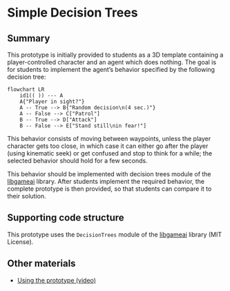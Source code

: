 # Simple Decision Trees

## Summary

This prototype is initially provided to students as a 3D template containing a
player-controlled character and an agent which does nothing. The goal is for
students to implement the agent’s behavior specified by the following decision
tree:

```mermaid
flowchart LR
    id1(( )) --- A
    A{"Player in sight?"}
    A -- True --> B{"Random decision\n(4 sec.)"}
    A -- False --> C["Patrol"]
    B -- True --> D["Attack"]
    B -- False --> E["Stand still\nin fear!"]
```

This behavior consists of moving between waypoints, unless the player character
gets too close, in which case it can either go after the player (using kinematic
seek) or get confused and stop to think for a while; the selected behavior
should hold for a few seconds.

This behavior should be implemented with decision trees module of the
[libgameai] library. After students implement the required behavior, the
complete prototype is then provided, so that students can compare it to their
solution.

## Supporting code structure

This prototype uses the `DecisionTrees` module of the [libgameai] library (MIT License).

## Other materials

- [Using the prototype (video)](https://youtu.be/N_m4SA9YDb8)

[libgameai]:https://github.com/nunofachada/libgameai